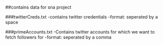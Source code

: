 ##contains data for sna project

###twitterCreds.txt
	-contains  twitter credentials
	-format: <access key> <access key secrect> <api key> <api key secret> seperated by a space

###primeAccounts.txt
	-Contains twitter accounts for which we want to fetch followers for
	-format: <user id> <screen name> <name> <number of followers to be fetched> seperated by a comma
	
